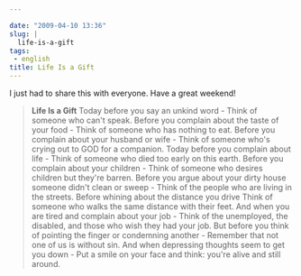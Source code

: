 ```yaml
---

date: "2009-04-10 13:36"
slug: |
  life-is-a-gift
tags:
 - english
title: Life Is a Gift
---
```


I just had to share this with everyone. Have a great weekend!

> **Life Is a Gift** Today before you say an unkind word - Think of
> someone who can't speak. Before you complain about the taste of your
> food - Think of someone who has nothing to eat. Before you complain
> about your husband or wife - Think of someone who's crying out to GOD
> for a companion. Today before you complain about life - Think of
> someone who died too early on this earth. Before you complain about
> your children - Think of someone who desires children but they're
> barren. Before you argue about your dirty house someone didn't clean
> or sweep - Think of the people who are living in the streets. Before
> whining about the distance you drive Think of someone who walks the
> same distance with their feet. And when you are tired and complain
> about your job - Think of the unemployed, the disabled, and those who
> wish they had your job. But before you think of pointing the finger or
> condemning another - Remember that not one of us is without sin. And
> when depressing thoughts seem to get you down - Put a smile on your
> face and think: you're alive and still around.
